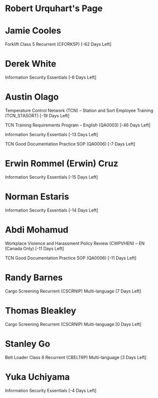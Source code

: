 # Robert Urquhart's Page




# Jamie Cooles


Forklift Class 5 Recurrent (CFORK5P) [-62 Days Left]



# Derek White


Information Security Essentials [-6 Days Left]



# Austin Olago


Temperature Control Network (TCN) – Station and Sort Employee Training (TCN_STASORT) [-19 Days Left]

TCN Training Requirements Program – English (QA0003) [-46 Days Left]

Information Security Essentials [-13 Days Left]

TCN Good Documentation Practice SOP (QA0006) [-7 Days Left]



# Erwin Rommel (Erwin) Cruz


Information Security Essentials [-15 Days Left]



# Norman Estaris


Information Security Essentials [-14 Days Left]



# Abdi Mohamud


Workplace Violence and Harassment Policy Review (CWPVHEN) – EN (Canada Only) [-11 Days Left]

TCN Good Documentation Practice SOP (QA0006) [-11 Days Left]



# Randy Barnes


Cargo Screening Recurrent (CSCRNIP) Multi-language [7 Days Left]



# Thomas Bleakley


Cargo Screening Recurrent (CSCRNIP) Multi-language [0 Days Left]



# Stanley Go


Belt Loader Class 6 Recurrent (CBELT6P) Multi-language [3 Days Left]



# Yuka Uchiyama


Information Security Essentials [-4 Days Left]



